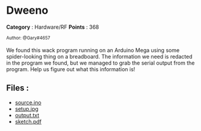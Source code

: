# Dweeno

**Category** : Hardware/RF
**Points** : 368

<small>Author: @Gary#4657</small><br><br>We found this wack program running on an Arduino Mega using some spider-looking thing on a breadboard. The information we need is redacted in the program  we found, but we managed to grab the serial output from the program. Help us figure out what this information is!


## Files : 
 - [source.ino](./source.ino)
 - [setup.jpg](./setup.jpg)
 - [output.txt](./output.txt)
 - [sketch.pdf](./sketch.pdf)


